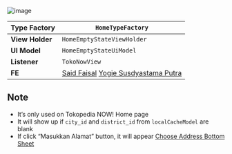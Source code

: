 
![image](https://docs-android.tokopedia.net/images/docs/tokopedianow/home_no_address_state.png)


<!--left header table-->
| **Type Factory** | `HomeTypeFactory` |
| --- | --- |
| **View Holder** | `HomeEmptyStateViewHolder` |
| **UI Model** | `HomeEmptyStateUiModel` |
| **Listener** | `TokoNowView` |
| **FE** |  [Said Faisal](https://tokopedia.atlassian.net/wiki/people/5e25eee0ee264b0e745862c3?ref=confluence) [Yogie Susdyastama Putra](https://tokopedia.atlassian.net/wiki/people/5c6bf2e6f1a05835f933bf30?ref=confluence) |

## **Note**

- It’s only used on Tokopedia NOW! Home page
- It will show up if `city_id` and `district_id` from `localCacheModel` are blank
- If click “Masukkan Alamat” button, it will appear [Choose Address Bottom Sheet](  https://tokopedia.atlassian.net/wiki/spaces/PA/pages/1157243000)

